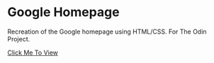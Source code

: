 # Google Homepage

Recreation of the Google homepage using HTML/CSS.
For The Odin Project.

[Click Me To View](https://spawnbot.github.io/google-homepage/)
